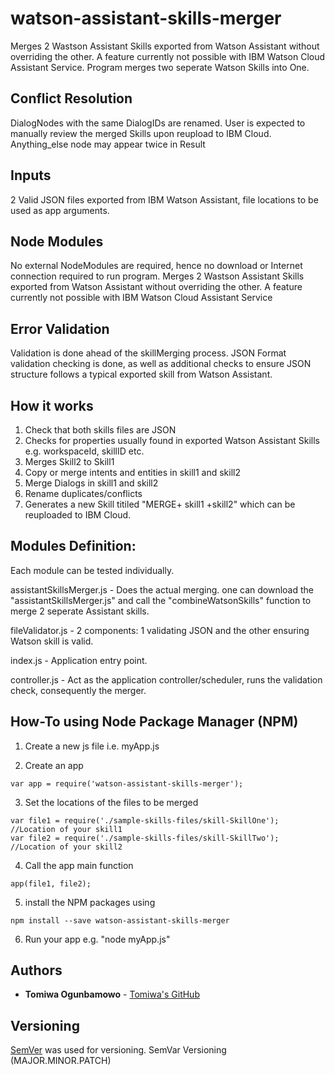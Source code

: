 # watson-assistant-skills-merger
Merges 2 Wastson Assistant Skills exported from Watson Assistant without overriding the other. A feature currently not possible with IBM Watson Cloud Assistant Service. Program merges two seperate Watson Skills into One.

## Conflict Resolution
DialogNodes with the same DialogIDs are renamed.
User is expected to manually review the merged Skills upon reupload to IBM Cloud.
Anything_else node may appear twice in Result

## Inputs
2 Valid JSON files exported from IBM Watson Assistant, file locations to be used as app arguments.

## Node Modules
No external NodeModules are required, hence no download or Internet connection required to run program.
Merges 2 Wastson Assistant Skills exported from Watson Assistant without overriding the other. A feature currently not possible with IBM Watson Cloud Assistant Service

## Error Validation
Validation is done ahead of the skillMerging process.
JSON Format validation checking is done, as well as additional checks to ensure JSON structure follows a typical exported skill from Watson Assistant.

## How it works
1. Check that both skills files are JSON
2. Checks for properties usually found in exported Watson Assistant Skills e.g. workspaceId, skillID etc.
3. Merges Skill2 to Skill1
4. Copy or merge intents and entities in skill1 and skill2
5. Merge Dialogs in skill1 and skill2
5. Rename duplicates/conflicts
6. Generates a new Skill titiled "MERGE+ skill1 +skill2" which can be reuploaded to IBM Cloud.

## Modules Definition:
Each module can be tested individually.

assistantSkillsMerger.js - Does the actual merging. one can download the "assistantSkillsMerger.js" and call the "combineWatsonSkills" function to merge 2 seperate Assistant skills.

fileValidator.js - 2 components: 1 validating JSON and the other ensuring Watson skill is valid.

index.js - Application entry point.

controller.js - Act as the application controller/scheduler, runs the validation check, consequently the merger.

## How-To using Node Package Manager (NPM)
1. Create a new js file i.e. myApp.js

2. Create an app
```
var app = require('watson-assistant-skills-merger');
```

3. Set the locations of the files to be merged
```
var file1 = require('./sample-skills-files/skill-SkillOne'); //Location of your skill1
var file2 = require('./sample-skills-files/skill-SkillTwo'); //Location of your skill2
```
4. Call the app main function
```
app(file1, file2);
```
5. install the NPM packages using 
```
npm install --save watson-assistant-skills-merger
```
6. Run your app e.g. "node myApp.js"

## Authors
* **Tomiwa Ogunbamowo** - [Tomiwa's GitHub](https://github.com/tomiwaog)

## Versioning
[SemVer](http://semver.org/) was used for versioning. SemVar Versioning (MAJOR.MINOR.PATCH)